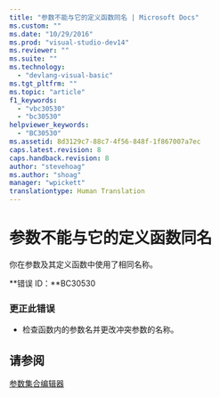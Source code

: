 ```yaml
---
title: "参数不能与它的定义函数同名 | Microsoft Docs"
ms.custom: ""
ms.date: "10/29/2016"
ms.prod: "visual-studio-dev14"
ms.reviewer: ""
ms.suite: ""
ms.technology: 
  - "devlang-visual-basic"
ms.tgt_pltfrm: ""
ms.topic: "article"
f1_keywords: 
  - "vbc30530"
  - "bc30530"
helpviewer_keywords: 
  - "BC30530"
ms.assetid: 8d3129c7-88c7-4f56-848f-1f867007a7ec
caps.latest.revision: 8
caps.handback.revision: 8
author: "stevehoag"
ms.author: "shoag"
manager: "wpickett"
translationtype: Human Translation
---
```

# 参数不能与它的定义函数同名
你在参数及其定义函数中使用了相同名称。  
  
 **错误 ID：**BC30530  
  
### 更正此错误  
  
-   检查函数内的参数名并更改冲突参数的名称。  
  
## 请参阅  
 [参数集合编辑器](http://msdn.microsoft.com/zh-cn/21dfaead-aed8-4eb3-bab2-a99ca14ace03)